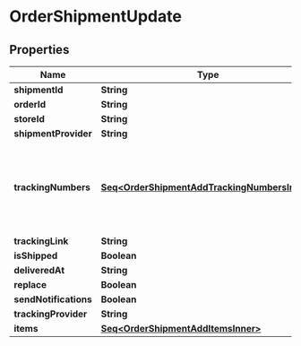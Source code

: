 

# OrderShipmentUpdate


## Properties

Name | Type | Description | Notes
------------ | ------------- | ------------- | -------------
**shipmentId** | **String** | Shipment id indicates the number of delivery | 
**orderId** | **String** | Defines the order that will be updated |  [optional]
**storeId** | **String** | Store Id |  [optional]
**shipmentProvider** | **String** | Defines company name that provide tracking of shipment |  [optional]
**trackingNumbers** | [**Seq&lt;OrderShipmentAddTrackingNumbersInner&gt;**](OrderShipmentAddTrackingNumbersInner.md) | Defines shipment&#39;s tracking numbers that have to be added&lt;/br&gt; How set tracking numbers to appropriate carrier:&lt;ul&gt;&lt;li&gt;tracking_numbers[]&#x3D;a2c.demo1,a2c.demo2 - set default carrier&lt;/li&gt;&lt;li&gt;tracking_numbers[&lt;b&gt;carrier_id&lt;/b&gt;]&#x3D;a2c.demo - set appropriate carrier&lt;/li&gt;&lt;/ul&gt;To get the list of carriers IDs that are available in your store, use the &lt;a href &#x3D; \&quot;https://api2cart.com/docs/#/cart/CartInfo\&quot;&gt;cart.info&lt;/a &gt; method |  [optional]
**trackingLink** | **String** | Defines custom tracking link |  [optional]
**isShipped** | **Boolean** | Defines shipment&#39;s status |  [optional]
**deliveredAt** | **String** | Defines the date of delivery |  [optional]
**replace** | **Boolean** | Allows rewrite tracking numbers |  [optional]
**sendNotifications** | **Boolean** | Send notifications to customer after order was created |  [optional]
**trackingProvider** | **String** | Defines name of the company which provides shipment tracking |  [optional]
**items** | [**Seq&lt;OrderShipmentAddItemsInner&gt;**](OrderShipmentAddItemsInner.md) | Defines items in the order that will be shipped |  [optional]



